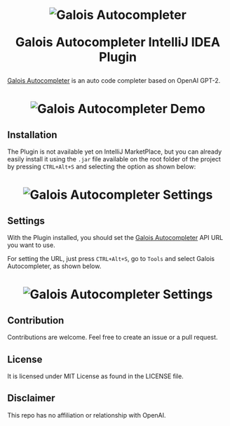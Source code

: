 
<h1 align="center"><img src="https://avatars3.githubusercontent.com/u/62994200?s=50&amp;v=4" alt="Galois Autocompleter"/><p>Galois Autocompleter IntelliJ IDEA Plugin</p></h1>

[Galois Autocompleter](https://github.com/galois-autocompleter/galois-autocompleter) is an auto code completer based on OpenAI GPT-2.

<h1 align="center"><img src="https://user-images.githubusercontent.com/30511610/98991778-11e4b000-250b-11eb-8905-527bf9a4f203.png" alt="Galois Autocompleter Demo"/></h1>

## Installation 
The Plugin is not available yet on IntelliJ MarketPlace, but you can already easily install it using the `.jar` file available on the root folder of the project by pressing `CTRL+Alt+S` and selecting the option as shown below:

<h1 align="center"><img src="https://user-images.githubusercontent.com/30511610/98994160-24acb400-250e-11eb-9e24-748baee0971e.png" alt="Galois Autocompleter Settings"/></h1>


## Settings

With the Plugin installed, you should set the [Galois Autocompleter](https://github.com/galois-autocompleter/galois-autocompleter) API URL you want to use. 

For setting the URL, just press `CTRL+Alt+S`, go to `Tools` and select Galois Autocompleter, as shown below. 

<h1 align="center"><img src="https://user-images.githubusercontent.com/30511610/98994857-3f335d00-250f-11eb-8d35-b435bea50c31.png" alt="Galois Autocompleter Settings"/></h1>

## Contribution
Contributions are welcome. Feel free to create an issue or a pull request.

## License
It is licensed under MIT License as found in the LICENSE file.

## Disclaimer
This repo has no affiliation or relationship with OpenAI.